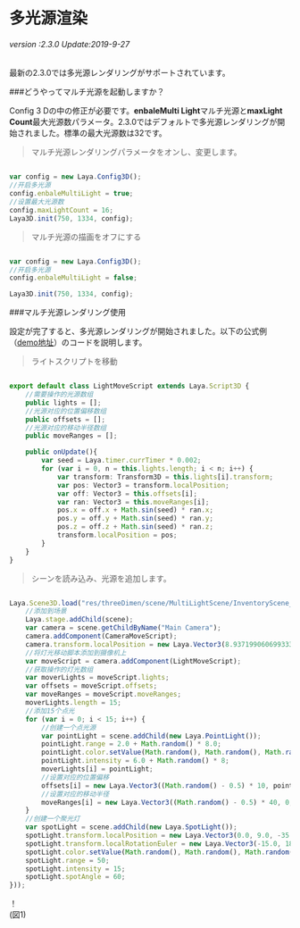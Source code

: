 # 多光源渲染

###### *version :2.3.0   Update:2019-9-27*

最新の2.3.0では多光源レンダリングがサポートされています。

###どうやってマルチ光源を起動しますか？

Config 3 Dの中の修正が必要です。**enbaleMulti Light**マルチ光源と**maxLight Count**最大光源数パラメータ。2.3.0ではデフォルトで多光源レンダリングが開始されました。標準の最大光源数は32です。

>マルチ光源レンダリングパラメータをオンし、変更します。


```typescript

var config = new Laya.Config3D();
//开启多光源
config.enbaleMultiLight = true;
//设置最大光源数
config.maxLightCount = 16;
Laya3D.init(750, 1334, config);
```


>マルチ光源の描画をオフにする


```typescript

var config = new Laya.Config3D();
//开启多光源
config.enbaleMultiLight = false;

Laya3D.init(750, 1334, config);
```


###マルチ光源レンダリング使用

設定が完了すると、多光源レンダリングが開始されました。以下の公式例（[demo地址](http://layaair2.ldc2.layabox.com/demo2/?language=ch&category=3d&group=Lighting&name=MultiLight)）のコードを説明します。

>ライトスクリプトを移動


```typescript

export default class LightMoveScript extends Laya.Script3D {
    //需要操作的光源数组
	public lights = [];
	//光源对应的位置偏移数组
	public offsets = [];
	//光源对应的移动半径数组
	public moveRanges = [];

	public onUpdate(){
		var seed = Laya.timer.currTimer * 0.002;
		for (var i = 0, n = this.lights.length; i < n; i++) {
			var transform: Transform3D = this.lights[i].transform;
			var pos: Vector3 = transform.localPosition;
			var off: Vector3 = this.offsets[i];
			var ran: Vector3 = this.moveRanges[i];
			pos.x = off.x + Math.sin(seed) * ran.x;
			pos.y = off.y + Math.sin(seed) * ran.y;
			pos.z = off.z + Math.sin(seed) * ran.z;
			transform.localPosition = pos;
		}
	}
}
```


>シーンを読み込み、光源を追加します。


```typescript

Laya.Scene3D.load("res/threeDimen/scene/MultiLightScene/InventoryScene_Forest.ls", Laya.Handler.create(this, function (scene) {
    //添加到场景
    Laya.stage.addChild(scene);
    var camera = scene.getChildByName("Main Camera");
    camera.addComponent(CameraMoveScript);
    camera.transform.localPosition = new Laya.Vector3(8.937199060699333, 61.364798067809126, -66.77836086472654);
	//将灯光移动脚本添加到摄像机上
    var moveScript = camera.addComponent(LightMoveScript);
    //获取操作的灯光数组
    var moverLights = moveScript.lights;
    var offsets = moveScript.offsets;
    var moveRanges = moveScript.moveRanges;
    moverLights.length = 15;
    //添加15个点光
    for (var i = 0; i < 15; i++) {
        //创建一个点光源
        var pointLight = scene.addChild(new Laya.PointLight());
        pointLight.range = 2.0 + Math.random() * 8.0;
        pointLight.color.setValue(Math.random(), Math.random(), Math.random());
        pointLight.intensity = 6.0 + Math.random() * 8;
        moverLights[i] = pointLight;
        //设置对应的位置偏移
        offsets[i] = new Laya.Vector3((Math.random() - 0.5) * 10, pointLight.range * 0.75, (Math.random() - 0.5) * 10);
        //设置对应的移动半径
        moveRanges[i] = new Laya.Vector3((Math.random() - 0.5) * 40, 0, (Math.random() - 0.5) * 40);
    }
	//创建一个聚光灯
    var spotLight = scene.addChild(new Laya.SpotLight());
    spotLight.transform.localPosition = new Laya.Vector3(0.0, 9.0, -35.0);
    spotLight.transform.localRotationEuler = new Laya.Vector3(-15.0, 180.0, 0.0);
    spotLight.color.setValue(Math.random(), Math.random(), Math.random());
    spotLight.range = 50;
    spotLight.intensity = 15;
    spotLight.spotAngle = 60;
}));
```


！[](img/1.gif)<br/>(図1)